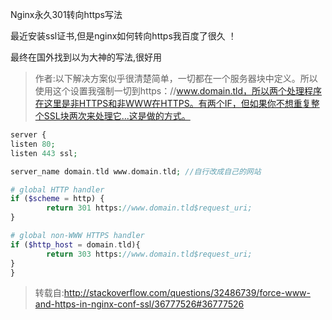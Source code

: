 Nginx永久301转向https写法

最近安装ssl证书,但是nginx如何转向https我百度了很久 ！

最终在国外找到以为大神的写法,很好用 
>作者:以下解决方案似乎很清楚简单，一切都在一个服务器块中定义。所以使用这个设置我强制一切到https：//www.domain.tld，所以两个处理程序在这里是非HTTPS和非WWW在HTTPS。有两个IF，但如果你不想重复整个SSL块两次来处理它...这是做的方式。
```php
server {
listen 80;
listen 443 ssl;

server_name domain.tld www.domain.tld; //自行改成自己的网站

# global HTTP handler
if ($scheme = http) {
        return 301 https://www.domain.tld$request_uri;
}

# global non-WWW HTTPS handler
if ($http_host = domain.tld){
        return 303 https://www.domain.tld$request_uri;
}
}
```
>转载自:http://stackoverflow.com/questions/32486739/force-www-and-https-in-nginx-conf-ssl/36777526#36777526
